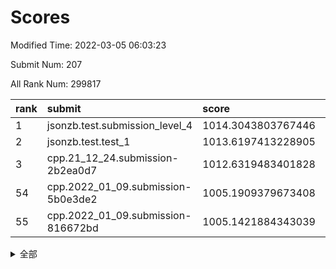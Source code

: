 # Scores

Modified Time: 2022-03-05 06:03:23

Submit Num: 207

All Rank Num: 299817

| rank |               submit               |       score        |       sigma        | pk_num |
| :--- | :--------------------------------- | :----------------- | :----------------- | :----- |
| 1    | jsonzb.test.submission_level_4     | 1014.3043803767446 | 0.8183510420597208 | 5796   |
| 2    | jsonzb.test.test_1                 | 1013.6197413228905 | 0.8214414078301144 | 5793   |
| 3    | cpp.21_12_24.submission-2b2ea0d7   | 1012.6319483401828 | 0.7913719757251122 | 5796   |
| 54   | cpp.2022_01_09.submission-5b0e3de2 | 1005.1909379673408 | 0.7240191169857667 | 5791   |
| 55   | cpp.2022_01_09.submission-816672bd | 1005.1421884343039 | 0.7192348772669709 | 5795   |


<details>
<summary>全部</summary>

| rank |                 submit                 |       score        |       sigma        | pk_num |
| :--- | :------------------------------------- | :----------------- | :----------------- | :----- |
| 1    | jsonzb.test.submission_level_4         | 1014.3043803767446 | 0.8183510420597208 | 5796   |
| 2    | jsonzb.test.test_1                     | 1013.6197413228905 | 0.8214414078301144 | 5793   |
| 3    | cpp.21_12_24.submission-2b2ea0d7       | 1012.6319483401828 | 0.7913719757251122 | 5796   |
| 4    | gobigger.level_3.submission_level_3_10 | 1011.7787256240405 | 0.7764430856356823 | 5792   |
| 5    | gobigger.level_3.submission_level_3_44 | 1011.486377809252  | 0.7893857907224325 | 5794   |
| 6    | gobigger.level_3.submission_level_3_29 | 1011.3807673708997 | 0.7336585952033593 | 5795   |
| 7    | gobigger.level_3.submission_level_3_35 | 1011.2394377063315 | 0.759032239573517  | 5797   |
| 8    | gobigger.level_3.submission_level_3_26 | 1011.191678457078  | 0.7632524063453886 | 5791   |
| 9    | gobigger.level_3.submission_level_3_1  | 1010.7070524757956 | 0.7812725777712549 | 5793   |
| 10   | gobigger.level_3.submission_level_3_8  | 1010.6781739108662 | 0.7773592263677391 | 5794   |
| 11   | gobigger.level_3.submission_level_3_9  | 1010.5387782006516 | 0.7509880706239215 | 5790   |
| 12   | gobigger.level_3.submission_level_3_43 | 1010.5384640145733 | 0.7574080797905535 | 5795   |
| 13   | gobigger.level_3.submission_level_3_11 | 1010.5247893995679 | 0.7664463041722809 | 5789   |
| 14   | gobigger.level_3.submission_level_3_28 | 1010.4984790892939 | 0.7720722356773373 | 5793   |
| 15   | gobigger.level_3.submission_level_3_24 | 1010.4855959200878 | 0.7723006885749647 | 5798   |
| 16   | gobigger.level_3.submission_level_3_46 | 1010.4718820645455 | 0.7798235736708619 | 5792   |
| 17   | gobigger.level_3.submission_level_3_4  | 1010.348374234781  | 0.7493771922867472 | 5798   |
| 18   | gobigger.level_3.submission_level_3_0  | 1010.3353854431617 | 0.7520925321230717 | 5795   |
| 19   | gobigger.level_3.submission_level_3_14 | 1010.3261783438114 | 0.7610162763658993 | 5795   |
| 20   | gobigger.level_3.submission_level_3_36 | 1010.3222042892203 | 0.7391566069546103 | 5794   |
| 21   | gobigger.level_3.submission_level_3_3  | 1010.2953842436291 | 0.7545882097382696 | 5796   |
| 22   | gobigger.level_3.submission_level_3_42 | 1010.2399175387651 | 0.7698161732967307 | 5790   |
| 23   | gobigger.level_3.submission_level_3_31 | 1010.229394245969  | 0.7761254281294488 | 5790   |
| 24   | gobigger.level_3.submission_level_3_6  | 1010.0876658022814 | 0.7552882086751584 | 5795   |
| 25   | gobigger.level_3.submission_level_3_25 | 1010.0618069719909 | 0.7567397231334504 | 5795   |
| 26   | gobigger.level_3.submission_level_3_32 | 1010.0569482350342 | 0.758200955812052  | 5796   |
| 27   | gobigger.level_3.submission_level_3_37 | 1009.9451983240336 | 0.7796938200263575 | 5794   |
| 28   | gobigger.level_3.submission_level_3_23 | 1009.9277658446294 | 0.7589965418180601 | 5797   |
| 29   | gobigger.level_3.submission_level_3_34 | 1009.9088846225582 | 0.7692049798417603 | 5798   |
| 30   | gobigger.level_3.submission_level_3_5  | 1009.8852143985811 | 0.752396067185938  | 5797   |
| 31   | gobigger.level_3.submission_level_3_39 | 1009.8433179228539 | 0.7501709672281298 | 5793   |
| 32   | gobigger.level_3.submission_level_3_33 | 1009.7504260755487 | 0.7612669694526477 | 5793   |
| 33   | gobigger.level_3.submission_level_3_2  | 1009.678341846668  | 0.7739076902827006 | 5796   |
| 34   | gobigger.level_3.submission_level_3_30 | 1009.6660980566046 | 0.7598922236686058 | 5792   |
| 35   | gobigger.level_3.submission_level_3_49 | 1009.6402258827359 | 0.7539564047811721 | 5790   |
| 36   | gobigger.level_3.submission_level_3_27 | 1009.525998185212  | 0.7612472857077911 | 5793   |
| 37   | gobigger.level_3.submission_level_3_45 | 1009.4630916319209 | 0.7405926417496324 | 5794   |
| 38   | gobigger.level_3.submission_level_3_22 | 1009.4560937461974 | 0.755119905551288  | 5796   |
| 39   | gobigger.level_3.submission_level_3_48 | 1009.4237784484304 | 0.7513997146315083 | 5796   |
| 40   | gobigger.level_3.submission_level_3_7  | 1009.3971372662643 | 0.7491944947324894 | 5798   |
| 41   | gobigger.level_3.submission_level_3_17 | 1009.3902341835148 | 0.7489566701959309 | 5793   |
| 42   | gobigger.level_3.submission_level_3_19 | 1009.3807302835629 | 0.7628146534864167 | 5795   |
| 43   | gobigger.level_3.submission_level_3_16 | 1009.3503968863574 | 0.7526044163632319 | 5795   |
| 44   | gobigger.level_3.submission_level_3_15 | 1009.3421221745872 | 0.7471058440970989 | 5796   |
| 45   | gobigger.level_3.submission_level_3_40 | 1009.205327733381  | 0.7673216503618308 | 5795   |
| 46   | gobigger.level_3.submission_level_3_38 | 1009.1393364847648 | 0.751952012531846  | 5798   |
| 47   | gobigger.level_3.submission_level_3_13 | 1009.121305628939  | 0.728732379736733  | 5795   |
| 48   | gobigger.level_3.submission_level_3_12 | 1009.0001117560224 | 0.7353253890786412 | 5793   |
| 49   | gobigger.level_3.submission_level_3_20 | 1008.7656802765022 | 0.7273018107167449 | 5792   |
| 50   | gobigger.level_3.submission_level_3_18 | 1008.5871780213562 | 0.7501831130556692 | 5793   |
| 51   | gobigger.level_3.submission_level_3_47 | 1008.473363432777  | 0.7283093723928424 | 5795   |
| 52   | gobigger.level_3.submission_level_3_21 | 1008.3665451453121 | 0.7516589891119779 | 5800   |
| 53   | gobigger.level_3.submission_level_3_41 | 1008.1493823813879 | 0.7460409079094193 | 5792   |
| 54   | cpp.2022_01_09.submission-5b0e3de2     | 1005.1909379673408 | 0.7240191169857667 | 5791   |
| 55   | cpp.2022_01_09.submission-816672bd     | 1005.1421884343039 | 0.7192348772669709 | 5795   |
| 56   | gobigger.level_1.submission_level_1_1  | 1004.9070115330759 | 0.7301051207488962 | 5795   |
| 57   | gobigger.level_1.submission_level_1_35 | 1004.6834768258831 | 0.7174860094782417 | 5799   |
| 58   | gobigger.level_1.submission_level_1_47 | 1004.5371508085569 | 0.7140481728639771 | 5795   |
| 59   | gobigger.level_1.submission_level_1_24 | 1004.4692818472764 | 0.7078582246430473 | 5794   |
| 60   | gobigger.level_1.submission_level_1_36 | 1004.3179758146294 | 0.7190982738962983 | 5794   |
| 61   | gobigger.level_1.submission_level_1_38 | 1004.2011894448633 | 0.7172542177992997 | 5791   |
| 62   | gobigger.level_1.submission_level_1_39 | 1004.094390516296  | 0.719482179131425  | 5790   |
| 63   | gobigger.level_1.submission_level_1_6  | 1003.9709728734837 | 0.7154094769919106 | 5794   |
| 64   | gobigger.level_1.submission_level_1_43 | 1003.8118223801046 | 0.7168610429520204 | 5794   |
| 65   | gobigger.level_1.submission_level_1_28 | 1003.7509549020829 | 0.7099078896102955 | 5793   |
| 66   | gobigger.level_1.submission_level_1_5  | 1003.749946095825  | 0.7120277766096711 | 5791   |
| 67   | gobigger.level_1.submission_level_1_32 | 1003.5868663830302 | 0.7122666358194946 | 5793   |
| 68   | gobigger.level_1.submission_level_1_21 | 1003.5397896639877 | 0.7069819833283383 | 5794   |
| 69   | gobigger.level_1.submission_level_1_15 | 1003.486547432395  | 0.708152016613799  | 5792   |
| 70   | gobigger.level_1.submission_level_1_8  | 1003.4571665845066 | 0.7263205400503941 | 5798   |
| 71   | gobigger.level_1.submission_level_1_37 | 1003.438170298506  | 0.7203605708811534 | 5790   |
| 72   | gobigger.level_1.submission_level_1_14 | 1003.4259986008519 | 0.7138708441193345 | 5788   |
| 73   | gobigger.level_1.submission_level_1_42 | 1003.3808717771185 | 0.7085432368411373 | 5797   |
| 74   | gobigger.level_1.submission_level_1_44 | 1003.3376920233297 | 0.7211485020530969 | 5790   |
| 75   | gobigger.level_1.submission_level_1_45 | 1003.2815180010882 | 0.7190467827748878 | 5795   |
| 76   | gobigger.level_1.submission_level_1_12 | 1003.2778518578542 | 0.7025709928390416 | 5795   |
| 77   | gobigger.level_1.submission_level_1_10 | 1003.2379566031344 | 0.7123605280215852 | 5795   |
| 78   | gobigger.level_1.submission_level_1_27 | 1003.2366490956077 | 0.7210500805521775 | 5796   |
| 79   | gobigger.level_1.submission_level_1_29 | 1003.1963547249396 | 0.7110987144292805 | 5797   |
| 80   | gobigger.level_1.submission_level_1_49 | 1003.1822032634517 | 0.7124623915770308 | 5790   |
| 81   | gobigger.level_1.submission_level_1_16 | 1003.1816748395772 | 0.7163757162414222 | 5790   |
| 82   | gobigger.level_1.submission_level_1_13 | 1003.1700403037103 | 0.7213857530880459 | 5792   |
| 83   | gobigger.level_1.submission_level_1_0  | 1003.1687126934193 | 0.715061103367812  | 5786   |
| 84   | gobigger.level_1.submission_level_1_34 | 1003.1662646055277 | 0.71543849339099   | 5791   |
| 85   | gobigger.level_1.submission_level_1_40 | 1003.0402229484874 | 0.6989805783038942 | 5792   |
| 86   | gobigger.level_1.submission_level_1_31 | 1002.9689157073976 | 0.7162755532538803 | 5797   |
| 87   | gobigger.level_1.submission_level_1_33 | 1002.9573445735758 | 0.7210945415459376 | 5794   |
| 88   | gobigger.level_1.submission_level_1_18 | 1002.8745086083446 | 0.7123778403764761 | 5795   |
| 89   | gobigger.level_1.submission_level_1_41 | 1002.7945590543724 | 0.7094678421424407 | 5795   |
| 90   | gobigger.level_1.submission_level_1_4  | 1002.7147694137964 | 0.71214430843118   | 5791   |
| 91   | gobigger.level_1.submission_level_1_19 | 1002.7004481846758 | 0.7138016101891068 | 5799   |
| 92   | gobigger.level_1.submission_level_1_11 | 1002.6395018286879 | 0.7150520320357898 | 5788   |
| 93   | gobigger.level_1.submission_level_1_25 | 1002.5778956054514 | 0.7098433012921733 | 5793   |
| 94   | gobigger.level_1.submission_level_1_46 | 1002.532973557741  | 0.7018285870376126 | 5796   |
| 95   | gobigger.level_1.submission_level_1_23 | 1002.5256884939323 | 0.7188633171467574 | 5793   |
| 96   | gobigger.level_1.submission_level_1_30 | 1002.4655546144253 | 0.7154196761513408 | 5796   |
| 97   | gobigger.level_1.submission_level_1_20 | 1002.3574660669126 | 0.7078141087350747 | 5794   |
| 98   | gobigger.level_1.submission_level_1_2  | 1002.286189289958  | 0.7093003131043125 | 5793   |
| 99   | gobigger.level_1.submission_level_1_22 | 1002.187610153679  | 0.7148469673385572 | 5785   |
| 100  | gobigger.level_1.submission_level_1_7  | 1002.1759710774371 | 0.7158795083042878 | 5796   |
| 101  | gobigger.level_1.submission_level_1_48 | 1002.1380287332063 | 0.713846185462774  | 5794   |
| 102  | gobigger.level_1.submission_level_1_9  | 1002.0969287579151 | 0.7224463031358057 | 5798   |
| 103  | gobigger.level_1.submission_level_1_3  | 1002.0845871359785 | 0.7305688620265454 | 5790   |
| 104  | gobigger.level_1.submission_level_1_17 | 1001.8742118399703 | 0.7159784558894366 | 5794   |
| 105  | gobigger.level_1.submission_level_1_26 | 1001.8630366139914 | 0.7072327696959975 | 5797   |
| 106  | gobigger.random.submission_random_29   | 997.2476802713785  | 0.7021089328638992 | 5794   |
| 107  | gobigger.random.submission_random_35   | 997.1849126425313  | 0.7035845116966285 | 5796   |
| 108  | gobigger.random.submission_random_14   | 996.9793815104816  | 0.7040335581903069 | 5797   |
| 109  | gobigger.random.submission_random_6    | 996.967436444724   | 0.7163518967994437 | 5790   |
| 110  | gobigger.random.submission_random_17   | 996.9178055765515  | 0.7087463634422797 | 5789   |
| 111  | gobigger.random.submission_random_1    | 996.8941847801794  | 0.7045671107914502 | 5792   |
| 112  | gobigger.random.submission_random_42   | 996.8200970235955  | 0.7177509476972862 | 5792   |
| 113  | gobigger.random.submission_random_25   | 996.6782857793067  | 0.7206362743896044 | 5793   |
| 114  | gobigger.random.submission_random_32   | 996.6767381413573  | 0.7157106534253201 | 5792   |
| 115  | gobigger.random.submission_random_48   | 996.6576108145622  | 0.7097442908002811 | 5795   |
| 116  | gobigger.random.submission_random_41   | 996.6535952284253  | 0.7077200433807721 | 5794   |
| 117  | gobigger.random.submission_random_19   | 996.5745252703052  | 0.7112738271315602 | 5796   |
| 118  | gobigger.random.submission_random_15   | 996.5582712193935  | 0.7014239362206786 | 5795   |
| 119  | gobigger.random.submission_random_20   | 996.4971696834992  | 0.7150947317825362 | 5794   |
| 120  | gobigger.random.submission_random_43   | 996.345399448021   | 0.7194582817310152 | 5790   |
| 121  | gobigger.random.submission_random_0    | 996.3378995104     | 0.7131105529868548 | 5795   |
| 122  | gobigger.random.submission_random_10   | 996.3245351944321  | 0.7078016273528549 | 5796   |
| 123  | gobigger.random.submission_random_11   | 996.3190437997346  | 0.7063103286898604 | 5792   |
| 124  | gobigger.random.submission_random_36   | 996.1948406207675  | 0.7078027011342714 | 5795   |
| 125  | gobigger.random.submission_random_31   | 996.1838595867409  | 0.7107963327357514 | 5791   |
| 126  | gobigger.random.submission_random_28   | 996.1500788213473  | 0.7197913607353902 | 5793   |
| 127  | gobigger.random.submission_random_37   | 996.0998588510404  | 0.707257849759912  | 5792   |
| 128  | gobigger.random.submission_random_46   | 996.0991164147603  | 0.7188325057903965 | 5794   |
| 129  | gobigger.random.submission_random_16   | 996.0904299001298  | 0.7098001513351008 | 5794   |
| 130  | gobigger.random.submission_random_13   | 996.0102740551326  | 0.7163646881809853 | 5793   |
| 131  | gobigger.random.submission_random_2    | 995.998476046202   | 0.709837069976522  | 5789   |
| 132  | gobigger.random.submission_random_34   | 995.9610395281643  | 0.7130619907507348 | 5796   |
| 133  | gobigger.random.submission_random_21   | 995.9019415639409  | 0.7097416611371845 | 5798   |
| 134  | gobigger.random.submission_random_27   | 995.8332593519284  | 0.7074007263904162 | 5792   |
| 135  | gobigger.random.submission_random_38   | 995.8293567400268  | 0.7125741230291825 | 5795   |
| 136  | gobigger.random.submission_random_3    | 995.8248531133511  | 0.7174164173803043 | 5791   |
| 137  | gobigger.random.submission_random_45   | 995.8239340040504  | 0.7179541216353326 | 5796   |
| 138  | gobigger.random.submission_random_5    | 995.805607112705   | 0.7186978622599872 | 5790   |
| 139  | gobigger.random.submission_random_24   | 995.7835258893098  | 0.7088005321246243 | 5791   |
| 140  | gobigger.random.submission_random_23   | 995.7352950567787  | 0.7113017537666962 | 5796   |
| 141  | gobigger.random.submission_random_9    | 995.7320513486557  | 0.7040644342060444 | 5796   |
| 142  | gobigger.random.submission_random_4    | 995.6075854603655  | 0.7094820010410186 | 5792   |
| 143  | gobigger.random.submission_random_8    | 995.5338676164447  | 0.7071000658643766 | 5791   |
| 144  | gobigger.random.submission_random_39   | 995.4809340715639  | 0.7175320453443774 | 5800   |
| 145  | gobigger.random.submission_random_40   | 995.4513537786022  | 0.7284310002887    | 5792   |
| 146  | gobigger.random.submission_random_7    | 995.3634082434983  | 0.7040512186560904 | 5794   |
| 147  | gobigger.random.submission_random_49   | 995.336321900021   | 0.7083136361054181 | 5792   |
| 148  | gobigger.random.submission_random_12   | 995.3254652180433  | 0.7094157120869192 | 5793   |
| 149  | gobigger.random.submission_random_44   | 995.227768303821   | 0.704851105553084  | 5795   |
| 150  | gobigger.random.submission_random_18   | 995.217137127567   | 0.7054096892442668 | 5787   |
| 151  | gobigger.random.submission_random_33   | 995.2128029144731  | 0.7075752488192378 | 5798   |
| 152  | gobigger.random.submission_random_22   | 995.1773822154537  | 0.7097887540817318 | 5795   |
| 153  | gobigger.random.submission_random_47   | 995.163315642666   | 0.7221207118548468 | 5793   |
| 154  | gobigger.random.submission_random_30   | 995.160365995067   | 0.708277762668503  | 5793   |
| 155  | gobigger.random.submission_random_26   | 994.992800987143   | 0.7153221034808087 | 5793   |
| 156  | gobigger.level_2.submission_level_2_19 | 993.9188231301979  | 0.7329263228389706 | 5788   |
| 157  | gobigger.level_2.submission_level_2_17 | 993.7602487316815  | 0.7341123375452538 | 5788   |
| 158  | gobigger.level_2.submission_level_2_25 | 993.7264299326228  | 0.7232476934418941 | 5798   |
| 159  | gobigger.level_2.submission_level_2_1  | 993.421462575389   | 0.7395127482286236 | 5796   |
| 160  | gobigger.level_2.submission_level_2_23 | 993.3889123395053  | 0.7521952895379375 | 5795   |
| 161  | gobigger.level_2.submission_level_2_27 | 993.382629931618   | 0.7386989191572831 | 5794   |
| 162  | gobigger.level_2.submission_level_2_38 | 993.2112175668576  | 0.7441817736604192 | 5794   |
| 163  | gobigger.level_2.submission_level_2_48 | 993.1902708788734  | 0.7330660154072971 | 5791   |
| 164  | gobigger.level_2.submission_level_2_40 | 993.1284072852094  | 0.7497681134523705 | 5795   |
| 165  | gobigger.level_2.submission_level_2_6  | 993.1002179654373  | 0.7354928934595386 | 5790   |
| 166  | gobigger.level_2.submission_level_2_24 | 993.0924132909099  | 0.7370592243608844 | 5794   |
| 167  | gobigger.level_2.submission_level_2_33 | 993.0835916011816  | 0.7366998937083693 | 5796   |
| 168  | gobigger.level_2.submission_level_2_11 | 992.9445550902408  | 0.7201988087795547 | 5792   |
| 169  | gobigger.level_2.submission_level_2_30 | 992.8632474288263  | 0.7264208844241327 | 5793   |
| 170  | gobigger.level_2.submission_level_2_49 | 992.820552992365   | 0.7334222505989294 | 5795   |
| 171  | gobigger.level_2.submission_level_2_18 | 992.6865383590972  | 0.7153297841954099 | 5793   |
| 172  | gobigger.level_2.submission_level_2_28 | 992.676573882964   | 0.7243385268396244 | 5791   |
| 173  | gobigger.level_2.submission_level_2_14 | 992.6214289587978  | 0.7511585634621425 | 5790   |
| 174  | gobigger.level_2.submission_level_2_8  | 992.5539674628917  | 0.7361765294132778 | 5792   |
| 175  | gobigger.level_2.submission_level_2_20 | 992.4915302743153  | 0.7261273822605567 | 5788   |
| 176  | gobigger.level_2.submission_level_2_7  | 992.4796667748969  | 0.734993192047136  | 5796   |
| 177  | gobigger.level_2.submission_level_2_0  | 992.4055895555044  | 0.7509358205723141 | 5792   |
| 178  | gobigger.level_2.submission_level_2_43 | 992.3792898072419  | 0.7330709552021566 | 5793   |
| 179  | gobigger.level_2.submission_level_2_22 | 992.3424392485022  | 0.7471921182446577 | 5795   |
| 180  | gobigger.level_2.submission_level_2_45 | 992.280990318036   | 0.7418351742535786 | 5794   |
| 181  | gobigger.level_2.submission_level_2_44 | 992.2738703305068  | 0.7604645145848725 | 5794   |
| 182  | gobigger.level_2.submission_level_2_21 | 992.2728292521772  | 0.7424017447463023 | 5795   |
| 183  | gobigger.level_2.submission_level_2_12 | 992.1914821905311  | 0.7455085012779721 | 5800   |
| 184  | gobigger.level_2.submission_level_2_32 | 992.1772467074437  | 0.7385808508457814 | 5793   |
| 185  | gobigger.level_2.submission_level_2_2  | 992.0686743716032  | 0.7527963864628164 | 5792   |
| 186  | gobigger.level_2.submission_level_2_34 | 991.9887943713628  | 0.74986932995168   | 5794   |
| 187  | gobigger.level_2.submission_level_2_39 | 991.8101136369254  | 0.7410238108806662 | 5789   |
| 188  | gobigger.level_2.submission_level_2_10 | 991.7598831254707  | 0.7553614547932032 | 5790   |
| 189  | gobigger.level_2.submission_level_2_31 | 991.755620181092   | 0.7485810769228995 | 5792   |
| 190  | gobigger.level_2.submission_level_2_35 | 991.699911409334   | 0.7453375184108466 | 5789   |
| 191  | gobigger.level_2.submission_level_2_29 | 991.6916808673504  | 0.7510478696071292 | 5799   |
| 192  | gobigger.level_2.submission_level_2_15 | 991.4314132899791  | 0.7642396271140605 | 5791   |
| 193  | gobigger.level_2.submission_level_2_41 | 991.4167688907893  | 0.7568569119681295 | 5796   |
| 194  | gobigger.level_2.submission_level_2_9  | 991.3575351953901  | 0.7435806043161284 | 5798   |
| 195  | gobigger.level_2.submission_level_2_4  | 991.1711817366373  | 0.7671650347569798 | 5792   |
| 196  | gobigger.level_2.submission_level_2_3  | 991.0512366614679  | 0.7746491705938714 | 5794   |
| 197  | gobigger.level_2.submission_level_2_16 | 991.047198761137   | 0.7553603548569552 | 5795   |
| 198  | gobigger.level_2.submission_level_2_42 | 990.9919955178642  | 0.7663653583382183 | 5792   |
| 199  | gobigger.level_2.submission_level_2_36 | 990.9311049707745  | 0.763572398666727  | 5795   |
| 200  | gobigger.level_2.submission_level_2_47 | 990.716132905766   | 0.7631381847655925 | 5794   |
| 201  | gobigger.level_2.submission_level_2_13 | 990.6168008688047  | 0.7652716728143272 | 5794   |
| 202  | gobigger.level_2.submission_level_2_5  | 990.574057114456   | 0.7817066472903615 | 5796   |
| 203  | gobigger.level_2.submission_level_2_37 | 990.5281254617121  | 0.7720328988913889 | 5788   |
| 204  | gobigger.level_2.submission_level_2_26 | 990.0474658163083  | 0.7817382625007895 | 5791   |
| 205  | gobigger.level_2.submission_level_2_46 | 989.9438054170097  | 0.7559931110680473 | 5790   |
| 206  | gobigger.none.submission_none_0        | 978.6744937856505  | 1.2079026285087173 | 5794   |
| 207  | gobigger.none.submission_none_1        | 975.2536050565511  | 1.5704853212074412 | 5793   |

</details>